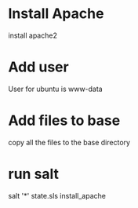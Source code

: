 # Install Apache
install apache2

# Add user
User for ubuntu is www-data

# Add files to base
copy all the files to the base directory

# run salt

salt '*' state.sls install_apache
